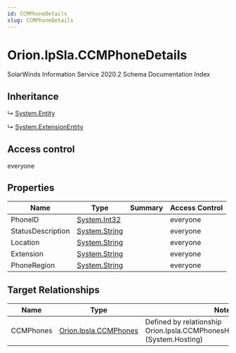 ```yaml
---
id: CCMPhoneDetails
slug: CCMPhoneDetails
---
```


# Orion.IpSla.CCMPhoneDetails

SolarWinds Information Service 2020.2 Schema Documentation Index

## Inheritance

↳ [System.Entity](./../System/Entity)

↳ [System.ExtensionEntity](./../System/ExtensionEntity)

## Access control

everyone

## Properties

| Name | Type | Summary | Access Control |
| ------ | ------ | ------ | ------ |
| PhoneID | [System.Int32](https://docs.microsoft.com/en-us/dotnet/api/system.int32) |  | everyone |
| StatusDescription | [System.String](https://docs.microsoft.com/en-us/dotnet/api/system.string) |  | everyone |
| Location | [System.String](https://docs.microsoft.com/en-us/dotnet/api/system.string) |  | everyone |
| Extension | [System.String](https://docs.microsoft.com/en-us/dotnet/api/system.string) |  | everyone |
| PhoneRegion | [System.String](https://docs.microsoft.com/en-us/dotnet/api/system.string) |  | everyone |

## Target Relationships

| Name | Type | Notes |
| ------ | ------ | ------ |
| CCMPhones | [Orion.Ipsla.CCMPhones](./../Orion.Ipsla/CCMPhones) | Defined by relationship Orion.Ipsla.CCMPhonesHostsCCMPhoneDetails (System.Hosting) |

